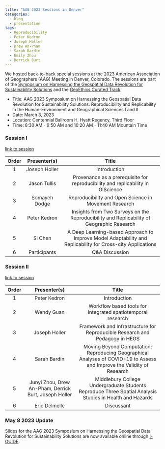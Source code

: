 ```yaml
---
title: "AAG 2023 Sessions in Denver"
categories:
  - blog
  - presentation
tags:
  - Reproducibility
  - Peter Kedron
  - Joseph Holler
  - Drew An-Pham
  - Sarah Bardin
  - Emily Zhou
  - Derrick Burt
---
```


We hosted back-to-back special sessions at the 2023 American Association of Geographers (AAG) Meeting in Denver, Colorado. The sessions are part of the [Symposium on Harnessing the Geospatial Data Revolution for Sustainability Solutions](https://iguide.illinois.edu/aag-2023-symposium-on-harnessing-the-geospatial-data-revolution-for-sustainability-solutions/) and the [GeoEthics Curated Track](https://aag.secure-platform.com/aag2023/solicitations/39/sessiongallery?searchParams=%7B%22pageIndex%22%3A0%2C%22sortMode%22%3A%22SessionName%22%2C%22sortDirection%22%3A%22Ascending%22%2C%22sortByFieldId%22%3Anull%2C%22displayMode%22%3A%22List%22%2C%22filterByFieldValues%22%3A%5B%7B%22fieldId%22%3A%2257c15ef6-bdb1-448b-99b6-97048f17290a%22%2C%22listValueId%22%3A%22ce7cc591-ea22-4216-87d0-cfcdbde85911%22%7D%5D%2C%22filterByTextValue%22%3A%22%22%2C%22filterByFavorites%22%3Afalse%2C%22filterByScheduleRoomIds%22%3A%5B%5D%2C%22filterBySessionTypeIds%22%3A%5B%5D%2C%22filterByScheduleDayIds%22%3A%5B%5D%2C%22filterByScheduleTimeSlotIds%22%3A%5B%5D%2C%22isScheduleOtherEventSearchAllowed%22%3Afalse%7D)

- Title: AAG 2023 Symposium on Harnessing the Geospatial Data Revolution for Sustainability Solutions: Reproducibility and Replicability in the Human-Environment and Geographical Sciences I and II
- Date: March 3, 2023
- Location: Centennial Ballroom H, Hyatt Regency, Third Floor
- Time: 8:30 AM - 9:50 AM and 10:20 AM - 11:40 AM Mountain Time

### Session I

[link to session](https://aag.secure-platform.com/aag2023/solicitations/39/sessiongallery/6277)

| Order |  Presenter(s) | Title |
| :-: | :-: | :-: |
| 1 | Joseph Holler | Introduction  |
| 2 | Jason Tullis | Provenance as a prerequisite for reproducibility and replicability in GIScience |
| 3 | Somayeh Dodge | Reproducibility and Open Science in Movement Research |
| 4 | Peter Kedron | Insights from Two Surveys on the Reproducibility and Replicability of Geographic Research  |
| 5 | Si Chen | A Deep Learning-based Approach to Improve Model Adaptability and Replicability for Cross-city Applications |
| 6 | Participants | Q&A Discussion |

### Session II

[link to session](https://aag.secure-platform.com/aag2023/solicitations/39/sessiongallery/5681)

| Order |  Presenter(s) | Title |
| :-: | :-: | :-: |
| 1 | Peter Kedron | Introduction  |
| 2 | Wendy Guan | Workflow based tools for integrated spatiotemporal research |
| 3 | Joseph Holler | Framework and Infrastructure for Reproducible Research and Pedagogy in HEGS |
| 4 | Sarah Bardin | Moving Beyond Computation: Reproducing Geographical Analyses of COVID-19 to Assess and Improve the Validity of Research |
| 5 | Junyi Zhou, Drew An-Pham, Derrick Burt, Joseph Holler | Middlebury College Undergraduate Students Reproduce Three Spatial Analysis Studies in Health and Hazards |
| 6 | Eric Delmelle | Discussant |

### May 8 2023 Update

Slides for the AAG 2023 Symposium on Harnessing the Geospatial Data Revolution for Sustainability Solutions are now available online through [I-GUIDE](https://iguide.illinois.edu/aag-2023-symposium-on-harnessing-the-geospatial-data-revolution-for-sustainability-solutions/).
